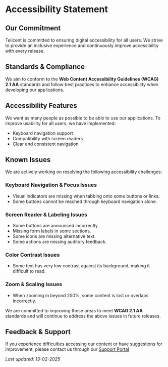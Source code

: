 # Accessibility Statement

## Our Commitment  
Telicent is committed to ensuring digital accessibility for all users. We strive to provide an inclusive experience and continuously improve accessibility with every release.

## Standards & Compliance  
We aim to conform to the **Web Content Accessibility Guidelines (WCAG) 2.1 AA** standards 
and follow best practices to enhance accessibility when developing our applications. 

## Accessibility Features  
We want as many people as possible to be able to use our applications. To improve usability for all users, we have implemented:  
- Keyboard navigation support  
- Compatibility with screen readers  
- Clear and consistent navigation  

## Known Issues  
We are actively working on resolving the following accessibility challenges:  

### **Keyboard Navigation & Focus Issues**  
- Visual indicators are missing when tabbing onto some buttons or links. 
- Some buttons cannot be reached through keyboard navigation alone.

### **Screen Reader & Labeling Issues**  
- Some buttons are announced incorrectly. 
- Missing form labels in some sections.
- Some icons are missing alternative text.
- Some actions are missing auditory feedback.

### **Color Contrast Issues**  
- Some text has very low contrast against its background, making it difficult to read.  

### **Zoom & Scaling Issues**  
- When zooming in beyond 250%, some content is lost or overlaps incorrectly.  

We are committed to improving these areas to meet **WCAG 2.1 AA** standards and will continue to address the above issues in future releases.


## Feedback & Support  
If you experience difficulties accessing our content or have suggestions for improvement, please contact us through our [Support Portal](https://telicent.atlassian.net/servicedesk/customer/portal/1)

_Last updated: 13-02-2025_  
